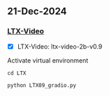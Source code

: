 


## 21-Dec-2024

### [LTX-Video](https://github.com/Lightricks/LTX-Video)

- [x] LTX-Video: ltx-video-2b-v0.9

Activate virtual environment
```
cd LTX
```

```
python LTX09_gradio.py
```